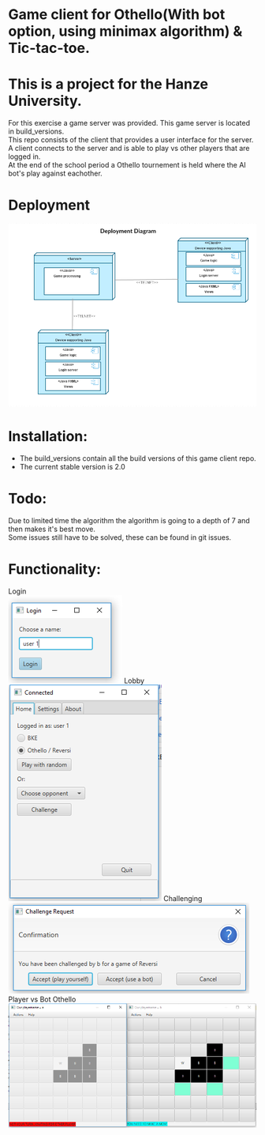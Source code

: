 # Game client for Othello(With bot option, using minimax algorithm) & Tic-tac-toe.
# This is a project for the Hanze University.
For this exercise a game server was provided. This game server is located in build_versions.  
This repo consists of the client that provides a user interface for the server. 
A client connects to the server and is able to play vs other players that are logged in.  
At the end of the school period a Othello tournement is held where the AI bot's play against eachother.  

# Deployment
![Image](deployment_diagram.PNG)


# Installation: 
  - The build_versions contain all the build versions of this game client repo.
  - The current stable version is 2.0 

# Todo:  
Due to limited time the algorithm the algorithm is going to a depth of 7 and then makes it's best move.  
Some issues still have to be solved, these can be found in git issues.  

# Functionality:
  Login  
  ![Image](login.PNG)
  Lobby  
  ![Image](lobby.PNG)
  Challenging  
  ![Image](challenge.PNG)
  Player vs Bot Othello  
  ![Image](bot_vs_player.PNG)


